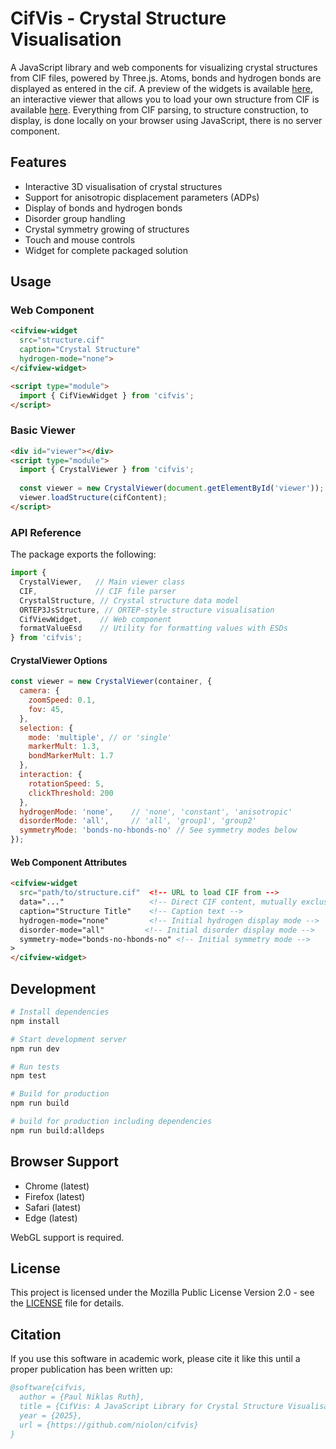 # CifVis - Crystal Structure Visualisation

A JavaScript library and web components for visualizing crystal structures from CIF files, powered by Three.js. Atoms, bonds and hydrogen bonds are displayed as entered in the cif. A preview of the widgets is available [here](https://niolon.github.io/cifvis/widget.html), an interactive viewer that allows you to load your own structure from CIF is available [here](https://niolon.github.io/cifvis/). Everything from CIF parsing, to structure construction, to display, is done locally on your browser using JavaScript, there is no server component.

## Features

- Interactive 3D visualisation of crystal structures
- Support for anisotropic displacement parameters (ADPs)
- Display of bonds and hydrogen bonds
- Disorder group handling
- Crystal symmetry growing of structures 
- Touch and mouse controls
- Widget for complete packaged solution

## Usage
### Web Component
```html
<cifview-widget 
  src="structure.cif"
  caption="Crystal Structure"
  hydrogen-mode="none">
</cifview-widget>

<script type="module">
  import { CifViewWidget } from 'cifvis';
</script>
```

### Basic Viewer
```html
<div id="viewer"></div>
<script type="module">
  import { CrystalViewer } from 'cifvis';
  
  const viewer = new CrystalViewer(document.getElementById('viewer'));
  viewer.loadStructure(cifContent);
</script>
```



### API Reference

The package exports the following:

```javascript
import { 
  CrystalViewer,   // Main viewer class
  CIF,             // CIF file parser
  CrystalStructure, // Crystal structure data model
  ORTEP3JsStructure, // ORTEP-style structure visualisation
  CifViewWidget,    // Web component
  formatValueEsd    // Utility for formatting values with ESDs
} from 'cifvis';
```

#### CrystalViewer Options

```javascript
const viewer = new CrystalViewer(container, {
  camera: {
    zoomSpeed: 0.1,
    fov: 45,
  },
  selection: {
    mode: 'multiple', // or 'single'
    markerMult: 1.3,
    bondMarkerMult: 1.7
  },
  interaction: {
    rotationSpeed: 5,
    clickThreshold: 200
  },
  hydrogenMode: 'none',    // 'none', 'constant', 'anisotropic'
  disorderMode: 'all',     // 'all', 'group1', 'group2'
  symmetryMode: 'bonds-no-hbonds-no' // See symmetry modes below
});
```

#### Web Component Attributes

```html
<cifview-widget
  src="path/to/structure.cif"  <!-- URL to load CIF from -->
  data="..."                   <!-- Direct CIF content, mutually exclusive with src -->
  caption="Structure Title"    <!-- Caption text -->
  hydrogen-mode="none"         <!-- Initial hydrogen display mode -->
  disorder-mode="all"         <!-- Initial disorder display mode -->
  symmetry-mode="bonds-no-hbonds-no" <!-- Initial symmetry mode -->
>
</cifview-widget>
```

## Development

```bash
# Install dependencies
npm install

# Start development server
npm run dev

# Run tests
npm test

# Build for production
npm run build

# build for production including dependencies
npm run build:alldeps
```

## Browser Support

- Chrome (latest)
- Firefox (latest)
- Safari (latest)
- Edge (latest)

WebGL support is required.

## License

This project is licensed under the Mozilla Public License Version 2.0 - see the [LICENSE](LICENSE.md) file for details.

## Citation

If you use this software in academic work, please cite it like this until a proper publication has been written up:

```bibtex
@software{cifvis,
  author = {Paul Niklas Ruth},
  title = {CifVis: A JavaScript Library for Crystal Structure Visualisation},
  year = {2025},
  url = {https://github.com/niolon/cifvis}
}
```